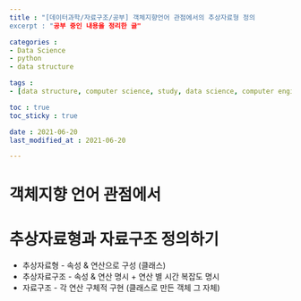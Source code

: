 ```yaml
---
title : "[데이터과학/자료구조/공부] 객체지향언어 관점에서의 추상자료형 정의
excerpt : "공부 중인 내용을 정리한 글"

categories : 
- Data Science
- python
- data structure

tags : 
- [data structure, computer science, study, data science, computer engineering]

toc : true 
toc_sticky : true 

date : 2021-06-20
last_modified_at : 2021-06-20

---
```

# 객체지향 언어 관점에서 
# 추상자료형과 자료구조 정의하기 
- 추상자료형 - 속성 & 연산으로 구성 (클래스)
- 추상자료구조 - 속성 & 연산 명시 + 연산 별 시간 복잡도 명시
- 자료구조 - 각 연산 구체적 구현 (클래스로 만든 객체 그 자체)

